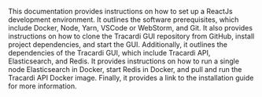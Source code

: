 This documentation provides instructions on how to set up a ReactJs development environment. It outlines the software prerequisites, which include Docker, Node, Yarn, VSCode or WebStorm, and Git. It also provides instructions on how to clone the Tracardi GUI repository from GitHub, install project dependencies, and start the GUI. Additionally, it outlines the dependencies of the Tracardi GUI, which include Tracardi API, Elasticsearch, and Redis. It provides instructions on how to run a single node Elasticsearch in Docker, start Redis in Docker, and pull and run the Tracardi API Docker image. Finally, it provides a link to the installation guide for more information.
